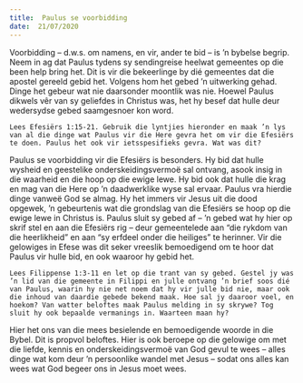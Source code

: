 ```yaml
---
title:  Paulus se voorbidding
date:  21/07/2020
---
```


Voorbidding – d.w.s. om namens, en vir, ander te bid – is ’n bybelse begrip. Neem in ag dat Paulus tydens sy sendingreise heelwat gemeentes op die been help bring het. Dit is vir die bekeerlinge by dié gemeentes dat die apostel gereeld gebid het. Volgens hom het gebed ’n uitwerking gehad. Dinge het gebeur wat nie daarsonder moontlik was nie. Hoewel Paulus dikwels vêr van sy geliefdes in Christus was, het hy besef dat hulle deur wedersydse gebed saamgesnoer kon word.

`Lees Efesiërs 1:15-21. Gebruik die lyntjies hieronder en maak ’n lys van al die dinge wat Paulus vir die Here gevra het om vir die Efesiërs te doen. Paulus het ook vir ietsspesifieks gevra. Wat was dit?`

Paulus se voorbidding vir die Efesiërs is besonders. Hy bid dat hulle wysheid en geestelike onderskeidingsvermoë sal ontvang, asook insig in die waarheid en die hoop op die ewige lewe. Hy bid ook dat hulle die krag en mag van die Here op ’n daadwerklike wyse sal ervaar. Paulus vra hierdie dinge vanweë God se almag. Hy het immers vir Jesus uit die dood opgewek, ’n gebeurtenis wat die grondslag van die Efesiërs se hoop op die ewige lewe in Christus is. Paulus sluit sy gebed af – ’n gebed wat hy hier op skrif stel en aan die Efesiërs rig – deur gemeentelede aan “die rykdom van die heerlikheid” en aan “sy erfdeel onder die heiliges” te herinner. Vir die gelowiges in Efese was dit seker vreeslik bemoedigend om te hoor dat Paulus vir hulle bid, en ook waaroor hy gebid het.

`Lees Filippense 1:3-11 en let op die trant van sy gebed. Gestel jy was ’n lid van die gemeente in Filippi en julle ontvang ’n brief soos dié van Paulus, waarin hy nie net noem dat hy vir julle bid nie, maar ook die inhoud van daardie gebede bekend maak. Hoe sal jy daaroor voel, en hoekom? Van watter beloftes maak Paulus melding in sy skrywe? Tog sluit hy ook bepaalde vermanings in. Waarteen maan hy?`

Hier het ons van die mees besielende en bemoedigende woorde in die Bybel. Dit is propvol beloftes. Hier is ook beroepe op die gelowige om met die liefde, kennis en onderskeidingsvermoë van God gevul te wees – alles dinge wat kom deur ’n persoonlike wandel met Jesus – sodat ons alles kan wees wat God begeer ons in Jesus moet wees.